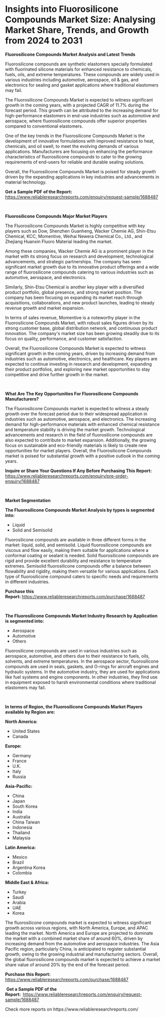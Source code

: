<p><h1>Insights into Fluorosilicone Compounds Market Size: Analysing Market Share, Trends, and Growth from 2024 to 2031</h1></p><p><strong>Fluorosilicone Compounds Market Analysis and Latest Trends</strong></p>
<p><p>Fluorosilicone compounds are synthetic elastomers specially formulated with fluorinated silicone materials for enhanced resistance to chemicals, fuels, oils, and extreme temperatures. These compounds are widely used in various industries including automotive, aerospace, oil & gas, and electronics for sealing and gasket applications where traditional elastomers may fail.</p><p>The Fluorosilicone Compounds Market is expected to witness significant growth in the coming years, with a projected CAGR of 11.7% during the forecast period. This growth can be attributed to the increasing demand for high-performance elastomers in end-use industries such as automotive and aerospace, where fluorosilicone compounds offer superior properties compared to conventional elastomers.</p><p>One of the key trends in the Fluorosilicone Compounds Market is the development of innovative formulations with improved resistance to heat, chemicals, and oil swell, to meet the evolving demands of various applications. Manufacturers are focusing on enhancing the performance characteristics of fluorosilicone compounds to cater to the growing requirements of end-users for reliable and durable sealing solutions.</p><p>Overall, the Fluorosilicone Compounds Market is poised for steady growth driven by the expanding applications in key industries and advancements in material technology.</p></p>
<p><strong>Get a Sample PDF of the Report:&nbsp;</strong> <a href="https://www.reliableresearchreports.com/enquiry/request-sample/1688487">https://www.reliableresearchreports.com/enquiry/request-sample/1688487</a></p>
<p>&nbsp;</p>
<p><strong>Fluorosilicone Compounds Major Market Players</strong></p>
<p><p>The Fluorosilicone Compounds Market is highly competitive with key players such as Dow, Shenzhen Guanheng, Wacker Chemie AG, Shin-Etsu Chemical, KCC, Momentive, Weihai Newera Chemical Co., Ltd., and Zhejiang Huanxin Fluoro Material leading the market.</p><p>Among these companies, Wacker Chemie AG is a prominent player in the market with its strong focus on research and development, technological advancements, and strategic partnerships. The company has seen significant market growth due to its innovative product offerings and a wide range of fluorosilicone compounds catering to various industries such as automotive, aerospace, and electronics.</p><p>Similarly, Shin-Etsu Chemical is another key player with a diversified product portfolio, global presence, and strong market position. The company has been focusing on expanding its market reach through acquisitions, collaborations, and new product launches, leading to steady revenue growth and market expansion.</p><p>In terms of sales revenue, Momentive is a noteworthy player in the Fluorosilicone Compounds Market, with robust sales figures driven by its strong customer base, global distribution network, and continuous product innovation. The company's market size has been growing steadily due to its focus on quality, performance, and customer satisfaction.</p><p>Overall, the Fluorosilicone Compounds Market is expected to witness significant growth in the coming years, driven by increasing demand from industries such as automotive, electronics, and healthcare. Key players are expected to continue investing in research and development, expanding their product portfolios, and exploring new market opportunities to stay competitive and drive further growth in the market.</p></p>
<p>&nbsp;</p>
<p><strong>What Are The Key Opportunities For Fluorosilicone Compounds Manufacturers?</strong></p>
<p><p>The Fluorosilicone Compounds market is expected to witness a steady growth over the forecast period due to their widespread application in industries such as automotive, aerospace, and electronics. The increasing demand for high-performance materials with enhanced chemical resistance and temperature stability is driving the market growth. Technological advancements and research in the field of fluorosilicone compounds are also expected to contribute to market expansion. Additionally, the growing focus on sustainable and eco-friendly materials is likely to create new opportunities for market players. Overall, the Fluorosilicone Compounds market is poised for substantial growth with a positive outlook in the coming years.</p></p>
<p><strong>Inquire or Share Your Questions If Any Before Purchasing This Report:</strong> <a href="https://www.reliableresearchreports.com/enquiry/pre-order-enquiry/1688487">https://www.reliableresearchreports.com/enquiry/pre-order-enquiry/1688487</a></p>
<p>&nbsp;</p>
<p><strong>Market Segmentation</strong></p>
<p><strong>The Fluorosilicone Compounds Market Analysis by types is segmented into:</strong></p>
<p><ul><li>Liquid</li><li>Solid and Semisolid</li></ul></p>
<p><p>Fluorosilicone compounds are available in three different forms in the market: liquid, solid, and semisolid. Liquid fluorosilicone compounds are viscous and flow easily, making them suitable for applications where a conformal coating or sealant is needed. Solid fluorosilicone compounds are rigid and provide excellent durability and resistance to temperature extremes. Semisolid fluorosilicone compounds offer a balance between flowability and rigidity, making them versatile for various applications. Each type of fluorosilicone compound caters to specific needs and requirements in different industries.</p></p>
<p><strong>Purchase this Report:&nbsp;</strong><a href="https://www.reliableresearchreports.com/purchase/1688487">https://www.reliableresearchreports.com/purchase/1688487</a></p>
<p>&nbsp;</p>
<p><strong>The Fluorosilicone Compounds Market Industry Research by Application is segmented into:</strong></p>
<p><ul><li>Aerospace</li><li>Automotive</li><li>Others</li></ul></p>
<p><p>Fluorosilicone compounds are used in various industries such as aerospace, automotive, and others due to their resistance to fuels, oils, solvents, and extreme temperatures. In the aerospace sector, fluorosilicone compounds are used in seals, gaskets, and O-rings for aircraft engines and hydraulic systems. In the automotive industry, they are used for applications like fuel systems and engine components. In other industries, they find use in equipment exposed to harsh environmental conditions where traditional elastomers may fail.</p></p>
<p>&nbsp;</p>
<p><strong>In terms of Region, the Fluorosilicone Compounds Market Players available by Region are:</strong></p>
<p>
    <p> <strong> North America: </strong>
        <ul>
            <li>United States</li>
            <li>Canada</li>
        </ul>
        </p> 
    <p> <strong> Europe: </strong>
        <ul>
            <li>Germany</li>
            <li>France</li>
            <li>U.K.</li>
            <li>Italy</li>
            <li>Russia</li>
        </ul>
        </p> 
    <p> <strong> Asia-Pacific: </strong>
        <ul>
            <li>China</li>
            <li>Japan</li>
            <li>South Korea</li>
            <li>India</li>
            <li>Australia</li>
            <li>China Taiwan</li>
            <li>Indonesia</li>
            <li>Thailand</li>
            <li>Malaysia</li>
        </ul>
        </p> 
    <p> <strong> Latin America: </strong>
        <ul>
            <li>Mexico</li>
            <li>Brazil</li>
            <li>Argentina Korea</li>
            <li>Colombia</li>
        </ul>
        </p> 
    <p> <strong> Middle East & Africa: </strong>
        <ul>
            <li>Turkey</li>
            <li>Saudi</li>
            <li>Arabia</li>
            <li>UAE</li>
            <li>Korea</li>
        </ul>
    </p>
    </p>
<p><p>The fluorosilicone compounds market is expected to witness significant growth across various regions, with North America, Europe, and APAC leading the market. North America and Europe are projected to dominate the market with a combined market share of around 60%, driven by increasing demand from the automotive and aerospace industries. The Asia Pacific region, particularly China, is anticipated to register substantial growth, owing to the growing industrial and manufacturing sectors. Overall, the global fluorosilicone compounds market is expected to achieve a market share value of around 20% by the end of the forecast period.</p></p>
<p><strong>Purchase this Report: </strong><a href="https://www.reliableresearchreports.com/purchase/1688487">https://www.reliableresearchreports.com/purchase/1688487</a></p>
<p>&nbsp;<strong>Get a Sample PDF of the Report:&nbsp;&nbsp;</strong><a href="https://www.reliableresearchreports.com/enquiry/request-sample/1688487">https://www.reliableresearchreports.com/enquiry/request-sample/1688487</a></p>
<p><strong></strong></p>
<p>Check more reports on https://www.reliableresearchreports.com/</p>